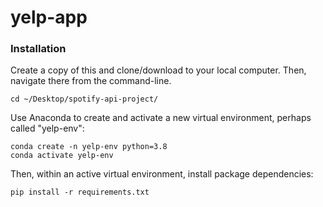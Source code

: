 # yelp-app

### Installation
Create a copy of this and clone/download to your local computer. Then, navigate there from the command-line.

```
cd ~/Desktop/spotify-api-project/
```

Use Anaconda to create and activate a new virtual environment, perhaps called "yelp-env":

```
conda create -n yelp-env python=3.8
conda activate yelp-env
```

Then, within an active virtual environment, install package dependencies:

```
pip install -r requirements.txt
```